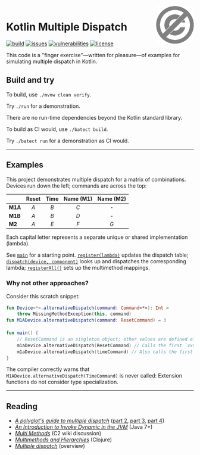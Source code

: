 <a href="./LICENSE.md">
<img src="./images/public-domain.svg" alt="Public Domain"
align="right" width="20%" height="auto"/>
</a>

# Kotlin Multiple Dispatch

[![build](https://github.com/binkley/kotlin-multiple-dispatch/workflows/build/badge.svg)](https://github.com/binkley/kotlin-multiple-dispatch/actions)
[![issues](https://img.shields.io/github/issues/binkley/kotlin-multiple-dispatch.svg)](https://github.com/binkley/kotlin-multiple-dispatch/issues/)
[![vulnerabilities](https://snyk.io/test/github/binkley/kotlin-multiple-dispatch/badge.svg)](https://snyk.io/test/github/binkley/kotlin-multiple-dispatch)
[![license](https://img.shields.io/badge/license-Public%20Domain-blue.svg)](http://unlicense.org/)

This code is a "finger exercise"&mdash;written for pleasure&mdash;of examples
for simulating multiple dispatch in Kotlin.

## Build and try

To build, use `./mvnw clean verify`.

Try `./run` for a demonstration.

There are no run-time dependencies beyond the Kotlin standard library.

To build as CI would, use `./batect build`.

Try `./batect run` for a demonstration as CI would.

---

## Examples

This project demonstrates multiple dispatch for a matrix of combinations.
Devices run down the left; commands are across the top:

| | Reset | Time | Name (M1) | Name (M2)
| - | :-: | :-: | :-: | :-:
| **M1A** | _A_ | _B_ | _C_ | -
| **M1B** | _A_ | _B_ | _D_ | -
| **M2** | _A_ | _E_ | _F_ | _G_

Each capital letter represents a separate unique or shared implementation
(lambda).

See [`main`](./src/main/kotlin/hm/binkley/labs/main.kt) for a starting
point.  [`register(lambda)`](./src/main/kotlin/hm/binkley/labs/implement-with-map.kt)
updates the dispatch table;
[`dispatch(device, component)`](./src/main/kotlin/hm/binkley/labs/implement-with-map.kt)
looks up and dispatches the corresponding lambda;
[`registerAll()`](src/main/kotlin/hm/binkley/labs/main.kt)
sets up the multimethod mappings.

### Why not other approaches?

Consider this scratch snippet:

```kotlin
fun Device<*>.alternativeDispatch(command: Command<*>): Int =
    throw MissingMethodException(this, command)
fun M1ADevice.alternativeDispatch(command: ResetCommand) = 3

fun main() {
    // ResetCommand is an singleton object; other values are defined elsewhere
    m1aDevice.alternativeDispatch(ResetCommand) // Calls the first `xxx` fun, above
    m1aDevice.alternativeDispatch(timeCommand) // Also calls the first `xxx` fun
}
```

The compiler correctly warns that `M1ADevice.alternativeDispatch(TimeCommand)`
is never called: Extension functions do not consider type specialization.

---

## Reading

* [_A polyglot's guide to multiple
  dispatch_](https://eli.thegreenplace.net/2016/a-polyglots-guide-to-multiple-dispatch/)
  ([part 2](https://eli.thegreenplace.net/2016/a-polyglots-guide-to-multiple-dispatch-part-2/),
  [part 3](https://eli.thegreenplace.net/2016/a-polyglots-guide-to-multiple-dispatch-part-3/),
  [part 4](https://eli.thegreenplace.net/2016/a-polyglots-guide-to-multiple-dispatch-part-4/))
* [_An Introduction to Invoke Dynamic in the
  JVM_](https://www.baeldung.com/java-invoke-dynamic) (Java 7+)
* [_Multi Methods_](http://wiki.c2.com/?MultiMethods) (C2 wiki discussion)
* [_Multimethods and
  Hierarchies_](https://clojure.org/reference/multimethods) (Clojure)
* [_Multiple dispatch_](https://en.wikipedia.org/wiki/Multiple_dispatch)
  (overview)
